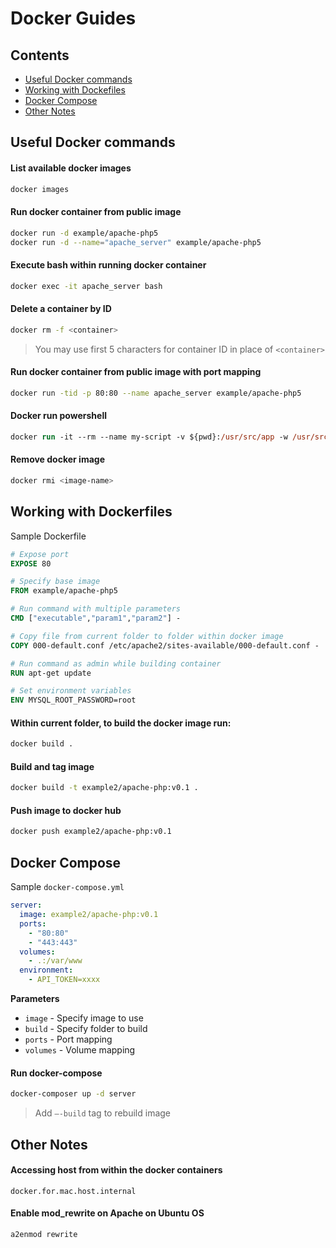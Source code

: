# Docker Guides

## Contents

- [Useful Docker commands](#useful-docker-commands)
- [Working with Dockefiles](#working-with-dockerfiles)
- [Docker Compose](#docker-compose)
- [Other Notes](#other-notes)

## Useful Docker commands

#### List available docker images

```sh
docker images
```

#### Run docker container from public image

```sh
docker run -d example/apache-php5
docker run -d --name="apache_server" example/apache-php5
```

#### Execute bash within running docker container

```sh
docker exec -it apache_server bash
```

#### Delete a container by ID

```sh
docker rm -f <container>
```

> You may use first 5 characters for container ID in place of `<container>`

#### Run docker container from public image with port mapping

```sh
docker run -tid -p 80:80 --name apache_server example/apache-php5
```

#### Docker run powershell
```ps
docker run -it --rm --name my-script -v ${pwd}:/usr/src/app -w /usr/src/app py3-slim-buster python my_script.py
```

#### Remove docker image

```sh
docker rmi <image-name>
```

## Working with Dockerfiles

Sample Dockerfile

```Dockerfile
# Expose port
EXPOSE 80

# Specify base image
FROM example/apache-php5

# Run command with multiple parameters
CMD ["executable","param1","param2"] - 

# Copy file from current folder to folder within docker image
COPY 000-default.conf /etc/apache2/sites-available/000-default.conf - 

# Run command as admin while building container
RUN apt-get update

# Set environment variables
ENV MYSQL_ROOT_PASSWORD=root
```

#### Within current folder, to build the docker image run:

```sh
docker build .
```

#### Build and tag image

```sh
docker build -t example2/apache-php:v0.1 .
```

#### Push image to docker hub

```sh
docker push example2/apache-php:v0.1
```

## Docker Compose

Sample `docker-compose.yml`

```yaml
server:
  image: example2/apache-php:v0.1
  ports:
    - "80:80"
    - "443:443"
  volumes:
    - .:/var/www
  environment:
    - API_TOKEN=xxxx
```

**Parameters**

- `image` - Specify image to use
- `build` - Specify folder to build
- `ports` - Port mapping
- `volumes` - Volume mapping

#### Run docker-compose

```sh
docker-composer up -d server
```

> Add `—-build` tag to rebuild image

## Other Notes

#### Accessing host from within the docker containers

```
docker.for.mac.host.internal
```

#### Enable mod_rewrite on Apache on Ubuntu OS

```sh
a2enmod rewrite
```